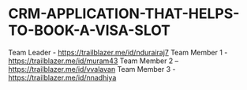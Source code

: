 # CRM-APPLICATION-THAT-HELPS-TO-BOOK-A-VISA-SLOT


Team Leader    - https://trailblazer.me/id/ndurairaj7
Team Member 1  -https://trailblazer.me/id/muram43
 Team Member 2 –https://trailblazer.me/id/vvalavan
Team Member 3 -https://trailblazer.me/id/nnadhiya


